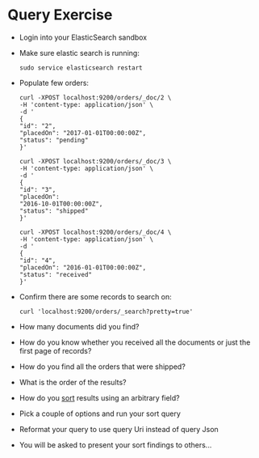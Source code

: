 # Query Exercise

* Login into your ElasticSearch sandbox
* Make sure elastic search is running:
  ```
  sudo service elasticsearch restart
  ```
* Populate few orders:
  ```
  curl -XPOST localhost:9200/orders/_doc/2 \
  -H 'content-type: application/json' \
  -d '
  {
  "id": "2", 
  "placedOn": "2017-01-01T00:00:00Z", 
  "status": "pending"
  }'
  ```

  ```
  curl -XPOST localhost:9200/orders/_doc/3 \
  -H 'content-type: application/json' \
  -d '
  {
  "id": "3", 
  "placedOn": 
  "2016-10-01T00:00:00Z", 
  "status": "shipped"
  }'
  ```

  ```
  curl -XPOST localhost:9200/orders/_doc/4 \
  -H 'content-type: application/json' \
  -d '
  {
  "id": "4", 
  "placedOn": "2016-01-01T00:00:00Z", 
  "status": "received"
  }'
  ```
* Confirm there are some records to search on:
  ```
  curl 'localhost:9200/orders/_search?pretty=true'
  ```
* How many documents did you find?
* How do you know whether you received all the documents or just the first page of records?
* How do you find all the orders that were shipped?
* What is the order of the results?
* How do you [sort](https://www.elastic.co/guide/en/elasticsearch/reference/current/search-request-sort.html) results using an arbitrary field?
* Pick a couple of options and run your sort query
* Reformat your query to use query Uri instead of query Json
* You will be asked to present your sort findings to others...



